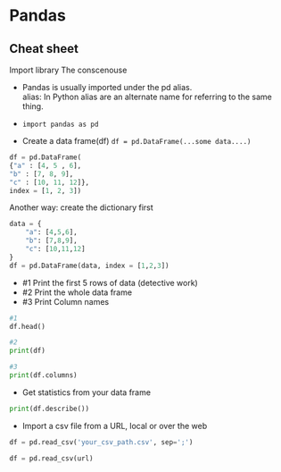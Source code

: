# Pandas



## Cheat sheet

Import library
The conscenouse
- Pandas is usually imported under the pd alias.    
  alias: In Python alias are an alternate name for referring to the same thing.

- ```import pandas as pd```
  
- Create a data frame(df) ```df = pd.DataFrame(...some data....) ```
```python
df = pd.DataFrame(
{"a" : [4, 5 , 6],
"b" : [7, 8, 9],
"c" : [10, 11, 12]},
index = [1, 2, 3])
```
Another way: create the dictionary first
```python
data = {
    "a": [4,5,6],
    "b": [7,8,9],
    "c": [10,11,12]
}
df = pd.DataFrame(data, index = [1,2,3])
```
- #1 Print the first 5 rows of data (detective work)
- #2 Print the whole data frame
- #3 Print Column names
```python
#1
df.head()

#2
print(df)

#3
print(df.columns)

```
- Get statistics from your data frame

```python
print(df.describe())
```

- Import a csv file from a URL, local or over the web
  
```python
df = pd.read_csv('your_csv_path.csv', sep=';')
```
  
```python
df = pd.read_csv(url)
```
